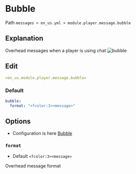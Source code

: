 # Bubble
Path `messages > en_us.yml > module.player.message.bubble`

## Explanation
Overhead messages when a player is using chat
![bubble](/bubble.gif)

## Edit
```yaml
<en_us.module.player.message.bubble>
```

### Default
```yaml
bubble:
  format: "<fcolor:3><message>"
```

## Options

- Configuration is here [Bubble](/en/config/module/player/message/bubble/)

### `format`
- Default `<fcolor:3><message>`

Overhead message format
